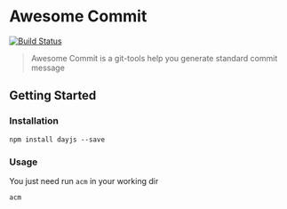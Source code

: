 # Awesome Commit
[![Build Status](https://travis-ci.org/objectIsNotDefined/awesome-commit.svg?branch=master)](https://travis-ci.org/objectIsNotDefined/awesome-commit)

> Awesome Commit is a git-tools help you generate standard commit message

## Getting Started

### Installation

```
npm install dayjs --save
``` 

### Usage
You just need run `acm` in your working dir

```
acm
```
